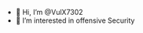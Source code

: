 - 👋 Hi, I’m @VulX7302
- 👀 I’m interested in offensive Security


<!---
VulX7302/VulX7302 is a ✨ special ✨ repository because its `README.md` (this file) appears on your GitHub profile.
You can click the Preview link to take a look at your changes.
--->
